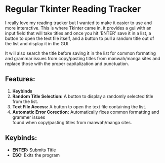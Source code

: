# **Regular Tkinter Reading Tracker**

I really love my reading tracker but I wanted to make it easier to use and more interactive. This is where Tkinter came in, it provides a gui with an input field that will take
titles and once you hit 'ENTER' save it in a list, a button to open the text file itself, and a button to pull a random title out of the list and display it in the GUI.

It will also search the title before saving it in the list for common formating and grammar issues from copy/pasting titles from manwah/manga sites and replace those with the proper capitalization
and punctuation.

## **Features:**
1. **Keybinds**
2. **Random Title Selection:** A button to display a randomly selected title from the list.
3. **Text File Access:** A button to open the text file containing the list.
4. **Automatic Error Corection:** Automatically fixes common formatting and grammer issues<br>
found when copy/pasting titles from manwah/manga sites.

## **Keybinds:**  
- **ENTER:** Submits Title
- **ESC:** Exits the program
